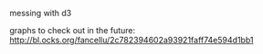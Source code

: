 messing with d3

graphs to check out in the future:
http://bl.ocks.org/fancellu/2c782394602a93921faff74e594d1bb1

